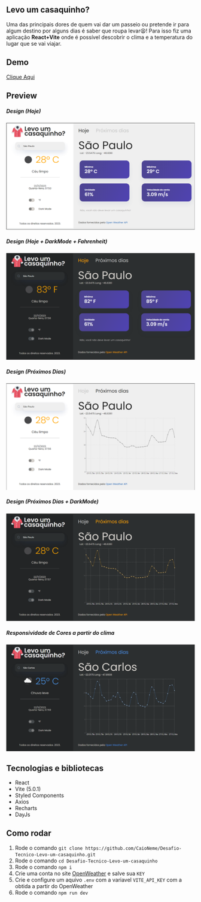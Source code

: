 ## Levo um casaquinho?

Uma das principais dores de quem vai dar um passeio ou pretende ir para algum destino por alguns dias é saber que roupa levar😫! Para isso fiz uma aplicação <strong>React+Vite</strong> onde é possível descobrir o clima e a temperatura do lugar que se vai viajar.

## Demo

<a href="https://desafio-tecnico-levo-um-casaquinho.vercel.app/">Clique Aqui</a>

## Preview

##### Design (Hoje)

<img src="./public/Images/Casaquinho.png"/>

##### Design (Hoje + DarkMode + Fahrenheit)

<img src="./public/Images/CasaquinhoDarkMode.png"/>

##### Design (Próximos Dias)

<img src="./public/Images/CasaquinhoGraph.png"/>

##### Design (Próximos Dias + DarkMode)

<img src="./public/Images/CasaquinhoGraphDarkMode.png"/>

##### Responsividade de Cores a partir do clima

<img src="./public/Images/CasaquinhoColor.png"/>

## Tecnologias e bibliotecas

- React
- Vite (5.0.1)
- Styled Components
- Axios
- Recharts
- DayJs

## Como rodar

1. Rode o comando `git clone https://github.com/CaioNeme/Desafio-Tecnico-Levo-um-casaquinho.git`
2. Rode o comando `cd Desafio-Tecnico-Levo-um-casaquinho`
3. Rode o comando `npm i`
4. Crie uma conta no site <a href="https://openweathermap.org/">OpenWeather</a> e salve sua `KEY`
5. Crie e configure um aquivo `.env` com a variavel `VITE_API_KEY` com a obtida a partir do OpenWeather
6. Rode o comando `npm run dev`
